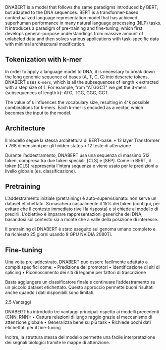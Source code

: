 DNABERT is a model that follows the same paradigms introduced by BERT, but adapted to the DNA sequences.
BERT is a transformer-based contextualized language representation model that has achieved superhuman performance in many natural language processing (NLP) tasks. It introduces a paradigm of pre-training and fine-tuning, which first develops general-purpose understandings from massive amount of unlabeled data and then solves various applications with task-specific data with minimal architectural modification.

## Tokenization with k-mer
In order to apply a language model to DNA, it is necessary to break down the long genomic sequence of bases (A, T, C, G) into descrete tokens. DNABERT uses `k-mers`, which is all the subsequences of length k extracted with a step size of 1. For example, from "ATGGCT" we get the 3-mers (subsequences of length k): ATG, TGG, GGC, GCT.

The value of `k` influences the vocabulary size, resulting in 4^k possible combinations for k-mers. Each k-mer is encoded as a vector, which becomes the input to the model.

## Architecture

Il modello segue la stessa architettura di BERT-base:
	•	12 layer Transformer
	•	768 dimensioni per gli hidden states
	•	12 teste di attenzione

Durante l’addestramento, DNABERT usa una sequenza di massimo 512 token, compresa tra due token speciali: [CLS] e [SEP]. Come in BERT, il token [CLS] rappresenta l’intera sequenza e viene usato per le predizioni a livello globale (es. classificazione).

## Pretraining

L’addestramento iniziale (pretraining) è auto-supervisionato: non serve un dataset etichettato. Si maschera casualmente il 15% dei token (contigui, per evitare che il contesto immediato riveli la risposta) e si chiede al modello di predirli. L’obiettivo è imparare rappresentazioni generiche del DNA, basandosi sul contesto sia a monte che a valle della posizione di interesse.

Il pretraining di DNABERT è stato eseguito sul genoma umano completo e ha richiesto 25 giorni usando 8 GPU NVIDIA 2080Ti.

## Fine-tuning

Una volta pre-addestrato, DNABERT può essere facilmente adattato a compiti specifici come:
•	Predizione dei promotori
•	Identificazione di siti di splicing
•	Riconoscimento dei siti di legame per fattori di trascrizione

Basta aggiungere un classificatore finale e continuare l’addestramento su un piccolo dataset etichettato. Questo approccio permette buoni risultati anche quando i dati disponibili sono limitati.

2.5 Vantaggi

DNABERT ha introdotto tre vantaggi principali rispetto ai modelli precedenti (CNN, RNN):
	•	Cattura relazioni di lungo raggio grazie al meccanismo di attenzione globale
	•	Generalizza bene su più task
	•	Richiede pochi dati etichettati per il fine-tuning

Inoltre, la struttura stessa del modello permette una facile interpretazione dei segnali biologici tramite le mappe di attenzione.